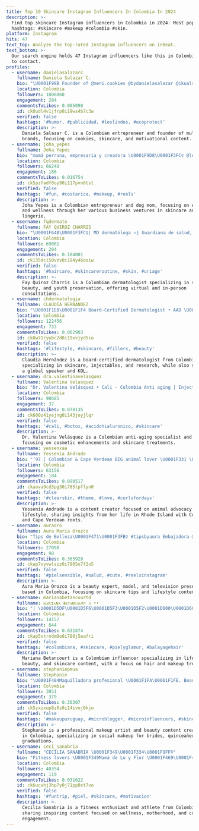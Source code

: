 ```yaml
---
title: Top 10 Skincare Instagram Influencers In Colombia In 2024
description: >-
  Find top skincare Instagram influencers in Colombia in 2024. Most popular
  hashtags: #skincare #makeup #colombia #skin.
platform: Instagram
hits: 47
text_top: Analyze the top-rated Instagram influencers on inBeat.
text_bottom: >-
  Our search engine holds 47 Instagram influencers like this in Colombia for you
  to contact.
profiles:
  - username: danielasalazarc_
    fullname: Daniela Salazar C.
    bio: "\U0001F98B Founder of @meni.cookies @bydanielasalazar @ikuals_skincare @creoenmisinlimites \U0001F399️"
    location: Colombia
    followers: 1806060
    engagement: 284
    commentsToLikes: 0.005098
    id: ck0udl4v1jfrp0i19ws4b7c3w
    verified: false
    hashtags: '#humor, #publicidad, #loslindos, #ecoprotect'
    description: >-
      Daniela Salazar C. is a Colombian entrepreneur and founder of multiple
      brands, focusing on cookies, skincare, and motivational content.
  - username: joha_yepes
    fullname: Joha Yepes
    bio: "mamá perruna, empresaria y creadora \U0001F9D8\U0001F3FC‍♀️ @legacy_esthetic_center @kova.skincare @luxyhaircr @hairpointcr @happyplace.fortuna @moi_moi_lingerie"
    location: Colombia
    followers: 66248
    engagement: 186
    commentsToLikes: 0.016754
    id: ck5pzfadf0oy90i117pvn6tst
    verified: false
    hashtags: '#fun, #costarica, #makeup, #reels'
    description: >-
      Joha Yepes is a Colombian entrepreneur and dog mom, focusing on esthetics
      and wellness through her various business ventures in skincare and
      lingerie.
  - username: fqdermato
    fullname: FAY QUIROZ CHARRIS
    bio: "\U0001F64B\U0001F3FC‍♀️| MD dermatóloga ⭐| Guardiana de salud, belleza y juventud #Skincaretips ☎️|Consulta virtual y presencial \U0001F4F2 3138698688 \U0001F447\U0001F3FB| Link directo FQ \U0001F469\U0001F3FC‍\U0001F4BB"
    location: Colombia
    followers: 69061
    engagement: 204
    commentsToLikes: 0.184001
    id: ck135dci50vzv0i194y46ooiw
    verified: false
    hashtags: '#haircare, #skincareroutine, #skin, #uriage'
    description: >-
      Fay Quiroz Charris is a Colombian dermatologist specializing in skincare,
      beauty, and youth preservation, offering virtual and in-person
      consultations.
  - username: chdermatologia
    fullname: CLAUDIA HERNÁNDEZ
    bio: "\U0001F1E8\U0001F1F4 Board-Certified Dermatologist • AAD \U0001F1FA\U0001F1F8member •Injector\U0001F489•KOL & Global speaker \U0001F30E •Research\U0001F52C •Lifestyle • Beauty \U0001F4F2 +574443072 / 3006413849"
    location: Colombia
    followers: 122456
    engagement: 733
    commentsToLikes: 0.002903
    id: ck0w71ryubc2d0i19xvjyd5io
    verified: false
    hashtags: '#lifestyle, #skincare, #fillers, #beauty'
    description: >-
      Claudia Hernández is a board-certified dermatologist from Colombia,
      specializing in skincare, injectables, and research, while also serving as
      a global speaker and KOL.
  - username: dra.valentinavelasquez
    fullname: Valentina Velasquez
    bio: "Dr. Valentina Velásquez • Cali - Colombia Anti aging | Injector @eilift_lashes @carniboost Citas y compras \U0001F447\U0001F3FC"
    location: Colombia
    followers: 98685
    engagement: 37
    commentsToLikes: 0.078135
    id: ck600z41yejng0i143joyjlqr
    verified: false
    hashtags: '#cali, #botox, #acidohialuronico, #skincare'
    description: >-
      Dr. Valentina Velásquez is a Colombian anti-aging specialist and injector,
      focusing on cosmetic enhancements and skincare treatments.
  - username: yessenxaa
    fullname: Yessenia Andrade
    bio: "‘97 | Colombian & Cape Verdean BIG animal lover \U0001F331 \U0001F4CD: Rhode Island \U0001F4E7: andradey10@yahoo.com God is good all the time. All the time God is good."
    location: Colombia
    followers: 63156
    engagement: 184
    commentsToLikes: 0.090517
    id: ckaova9cd3pg30i785lpflyn0
    verified: false
    hashtags: '#clearskin, #theme, #love, #curlsfordays'
    description: >-
      Yessenia Andrade is a content creator focused on animal advocacy and
      lifestyle, sharing insights from her life in Rhode Island with Colombian
      and Cape Verdean roots.
  - username: auraoro
    fullname: Aura Maria Orozco
    bio: "Tips de Belleza\U0001F471\U0001F3FB‍♀️ #tipsbyaura Embajadora @bioderma_colombia \U0001F64B\U0001F3FC‍♀️ \U0001F3A5PRESENTADORA @liketv.co \U0001F44D\U0001F3FC @canalcalitv Modelo \U0001F4F8 Com Social UAO\U0001F4DA\U0001F4FD Cali-Col"
    location: Colombia
    followers: 27098
    engagement: 98
    commentsToLikes: 0.365928
    id: ckap7vyvwlszz0i7805o7f2u5
    verified: false
    hashtags: '#pielsensible, #salud, #cute, #reelsinstagram'
    description: >-
      Aura Maria Orozco is a beauty expert, model, and television presenter
      based in Colombia, focusing on skincare tips and lifestyle content.
  - username: marianabetancourtd
    fullname: ᴍᴀʀɪᴀɴᴀ ʙᴇᴛᴀɴᴄᴏᴜʀᴛ ᴅ ••
    bio: "| \U0001D5DF\U0001D5F6\U0001D5F3\U0001D5F2\U0001D600\U0001D601\U0001D606\U0001D5F9\U0001D5F2 | ᴮᴱᴸᴸᴱᶻᴬ | ᴰᴱᴾᴼᴿᵀᴱ | ⱽᴵᴰᴬ ~ \U0001F382| 16 | 7 |"
    location: Colombia
    followers: 14157
    engagement: 844
    commentsToLikes: 0.031874
    id: ckap5xtrndm9o0i780j5eafri
    verified: false
    hashtags: '#colombiana, #skincare, #pielyglamur, #balayagehair'
    description: >-
      Mariana Betancourt is a Colombian influencer specializing in lifestyle,
      beauty, and skincare content, with a focus on hair and makeup trends.
  - username: stephaniepmua
    fullname: Stephanie
    bio: "\U0001F484Maquilladora profesional \U0001F1FA\U0001F1FE. Beauty content creator. PR/ business (pstephaniep44@gmail.com) Maquillaje social. Novias. Quinceañeras. Graduaciones."
    location: Colombia
    followers: 3851
    engagement: 379
    commentsToLikes: 0.30307
    id: ck5zxzxup8z6s0i14ivoj6kju
    verified: false
    hashtags: '#makeupuruguay, #microblogger, #microinfluencers, #skincareuruguay'
    description: >-
      Stephanie is a professional makeup artist and beauty content creator based
      in Colombia, specializing in social makeup for brides, quinceañeras, and
      graduations.
  - username: ceci_sanabria
    fullname: "CECILIA SANABRIA \U0001F349\U0001F334\U0001F9FF®️"
    bio: "Fitness lovers \U0001F349Mamá de Lu y Flor \U0001F469‍\U0001F467‍\U0001F467Com. Social, \U0001F49Datleta \U0001F4AA\U0001F3FD Intento mostrar imágenes que inspiren a los demás, eso me inspira a mi \U0001F98B\U0001F388\U0001F308"
    location: Colombia
    followers: 40354
    engagement: 119
    commentsToLikes: 0.031622
    id: ck6ucvhj3hp7y0j71pp8xt7vo
    verified: false
    hashtags: '#funtrip, #piel, #skincare, #motivacion'
    description: >-
      Cecilia Sanabria is a fitness enthusiast and athlete from Colombia,
      sharing inspiring content focused on wellness, motherhood, and community
      engagement.
---
```


